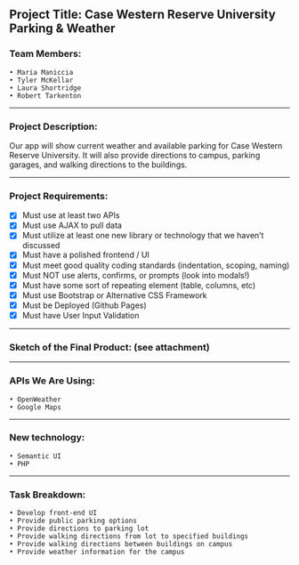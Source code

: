 ## Project Title: Case Western Reserve University Parking & Weather 

### Team Members: 
    • Maria Maniccia
    • Tyler McKellar
    • Laura Shortridge 
    • Robert Tarkenton	
***
### Project Description:

Our app will show current weather and available parking for Case Western Reserve University. 
It will also provide directions to campus, parking garages, and walking directions to the buildings. 
***
### Project Requirements:
- [x] Must use at least two APIs
- [x] Must use AJAX to pull data
- [x] Must utilize at least one new library or technology that we haven’t discussed
- [x] Must have a polished frontend / UI
- [x] Must meet good quality coding standards (indentation, scoping, naming)
- [x] Must NOT use alerts, confirms, or prompts (look into modals!)
- [x] Must have some sort of repeating element (table, columns, etc)
- [x] Must use Bootstrap or Alternative CSS Framework
- [x] Must be Deployed (Github Pages)
- [x] Must have User Input Validation
***
### Sketch of the Final Product: (see attachment)
***
### APIs We Are Using:
    • OpenWeather
    • Google Maps
***
### New technology: 
    • Semantic UI
    • PHP
***
### Task Breakdown:
    • Develop front-end UI
    • Provide public parking options
    • Provide directions to parking lot
    • Provide walking directions from lot to specified buildings
    • Provide walking directions between buildings on campus
    • Provide weather information for the campus

